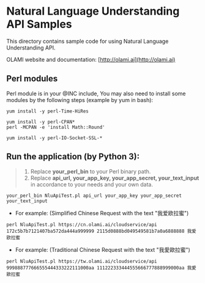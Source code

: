 # Natural Language Understanding API Samples

This directory contains sample code for using Natural Language Understanding API.

OLAMI website and documentation: [http://olami.ai](http://olami.ai)

## Perl modules

Perl module is in your @INC include, You may also need to install some modules by the following steps (example by yum in bash):  

```
yum install -y perl-Time-HiRes

yum install -y perl-CPAN*
perl -MCPAN -e 'install Math::Round'

yum install -y perl-IO-Socket-SSL-*
```

## Run the application (by Python 3):

> 1. Replace **your_perl_bin** to your Perl binary path.
> 2. Replace **api_url, your_app_key, your_app_secret, your_text_input** in accordance to your needs and your own data.

```
your_perl_bin NluApiTest.pl api_url your_app_key your_app_secret your_text_input
```

- For example: (Simplified Chinese Request with the text "我爱欧拉蜜")

```
perl NluApiTest.pl https://cn.olami.ai/cloudservice/api 172c5b7b7121407ba572da444a999999 2115d0888bd049549581b7a0a6888888 我爱欧拉蜜
```

- For example: (Traditional Chinese Request with the text "我愛歐拉蜜")

```
perl NluApiTest.pl https://tw.olami.ai/cloudservice/api 999888777666555444333222111000aa 111222333444555666777888999000aa 我愛歐拉蜜
```
